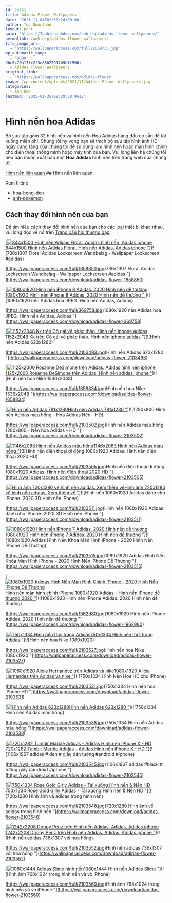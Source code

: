 ```yaml
---
id: 29152
title: Adidas Flower Wallpapers
date: '2021-11-04T01:58:24+00:00'
author: Top Download
layout: post
guid: 'https://Tophinhanhdep.com/anh-dep/adidas-flower-wallpapers/'
permalink: /anh-dep/adidas-flower-wallpapers/
fifu_image_url:
  - 'https://wallpaperaccess.com/full/1658735.jpg'
wp_automatic_camp:
  - '8098'
9bc5c70a17fc2f3e88027917b9b7f596:
  - Adidas Flower Wallpapers
original_link:
  - 'https://wallpaperaccess.com/adidas-flower'
image: /wp-content/uploads/2021/11/Adidas-Flower-Wallpapers.jpg
categories:
  - Ảnh Đẹp
lastmod: '2025-01-26T09:29:38.961Z'
---
```

# Hình nền hoa Adidas

Bộ sưu tập gồm 32 hình nền và hình nền Hoa Adidas hàng đầu có sẵn để tải xuống miễn phí. Chúng tôi hy vọng bạn sẽ thích bộ sưu tập hình ảnh HD ngày càng tăng của chúng tôi để sử dụng làm hình nền hoặc màn hình chính cho điện thoại thông minh hoặc máy tính của bạn. Vui lòng liên hệ chúng tôi nếu bạn muốn xuất bản một **Hoa Adidas** hình nền trên trang web của chúng tôi.

[Hình nền liên quan ](#related) ## Hình nền liên quan.

   
 Xem thêm:

   
- [hoa-hong-den](https://tophinhanhdep.com/hoa-hong/hoa-hong-den/)
- [anh-pokemon](https://tophinhanhdep.com/anh-anime/anh-pokemon/)

## Cách thay đổi hình nền của bạn

Để tìm hiểu cách thay đổi hình nền của bạn cho các loại thiết bị khác nhau, vui lòng đọc về nó trên [Trang câu hỏi thường gặp](https://tophinhanhdep.com/faq/).

  
[[![844x1500 Hình nền Adidas Floral.  Adidas hình nền, Adidas iphone](https://wallpaperaccess.com/full/1658735.jpg)844x1500 Hình nền Adidas Floral. Hình nền Adidas, Adidas iphone "](https://wallpaperaccess.com/download/adidas-flower-1658735)](![736x1307 Floral Adidas Lockscreen Wandbelag - Wallpaper Lockscreen #adidas)

(https://wallpaperaccess.com/full/1658850.jpg)736x1307 Floral Adidas Lockscreen Wandbelag - Wallpaper Lockscreen #adidas "](https://wallpaperaccess.com/download/adidas-flower-1658850)

[[![1080x1920 Hình nền iPhone 8 Adidas.  2020 Hình nền dễ thương](https://wallpaperaccess.com/full/2103481.jpg)1080x1920 Hình nền iPhone 8 Adidas. 2020 Hình nền dễ thương " ](https://wallpaperaccess.com/download/adidas-flower-2103481)](![1080x1920 nền Adidas hoa JPEG.  Hình nền Adidas, Adidas)

(https://wallpaperaccess.com/full/369758.jpg)1080x1920 nền Adidas hoa JPEG. Hình nền Adidas, Adidas "](https://wallpaperaccess.com/download/adidas-flower-369758)

[[![1152x2048 Kk trên Cô gái vẽ phác thảo.  Hình nền iphone adidas](https://wallpaperaccess.com/full/2103489.jpg)1152x2048 Kk trên Cô gái vẽ phác thảo. Hình nền iphone adidas "](https://wallpaperaccess.com/download/adidas-flower-2103489)](![Hình nền Adidas 623x1280)

(https://wallpaperaccess.com/full/2103493.jpg)Hình nền Adidas 623x1280 "](https://wallpaperaccess.com/download/adidas-flower-2103493)

[[![1125x2000 Rosanne DeSimone trên Adidas.  Adidas hình nền iphone](https://wallpaperaccess.com/full/1658763.jpg)1125x2000 Rosanne DeSimone trên Adidas. Hình nền adidas iphone "](https://wallpaperaccess.com/download/adidas-flower-1658763)](![Hình nền hoa Nike 1536x2048)

(https://wallpaperaccess.com/full/1658834.jpg)Hình nền hoa Nike 1536x2048 "](https://wallpaperaccess.com/download/adidas-flower-1658834)

[[![Hình nền Adidas 781x1280](https://wallpaperaccess.com/full/2103496.jpg)Hình nền Adidas 781x1280 "](https://wallpaperaccess.com/download/adidas-flower-2103496)](![1280x800 Hình nền Adidas màu hồng - Hoa Adidas Nền - HD)

(https://wallpaperaccess.com/full/2103502.jpg)Hình nền Adidas màu hồng 1280x800 - Nền hoa Adidas - HD "](https://wallpaperaccess.com/download/adidas-flower-2103502)

[[![1146x2083 Hình nền Adidas màu hồng](https://wallpaperaccess.com/full/1176407.jpg)1146x2083 Hình nền Adidas màu hồng "](https://wallpaperaccess.com/download/adidas-flower-1176407)](![Hình nền điện thoại di động 1080x1920 Adidas.  Hình nền điện thoại 2020 HD)

(https://wallpaperaccess.com/full/2103505.jpg)Hình nền điện thoại di động 1080x1920 Adidas. Hình nền điện thoại 2020 HD "](https://wallpaperaccess.com/download/adidas-flower-2103505)

[[![Hình ảnh 720x1280 về hình nền adidas.  Xem thêm về](https://wallpaperaccess.com/full/2103508.png)Hình ảnh 720x1280 về hình nền adidas. Xem thêm về "](https://wallpaperaccess.com/download/adidas-flower-2103508)](![Hình nền 1080x1920 Adidas dành cho iPhone.  2020 3D Hình nền iPhone)

(https://wallpaperaccess.com/full/2103511.jpg)Hình nền 1080x1920 Adidas dành cho iPhone. 2020 3D Hình nền iPhone "](https://wallpaperaccess.com/download/adidas-flower-2103511)

[[![1080x1920 Hình nền iPhone 7 Adidas.  2020 Hình nền dễ thương](https://wallpaperaccess.com/full/2103513.jpg)1080x1920 Hình nền iPhone 7 Adidas. 2020 Hình nền dễ thương "](https://wallpaperaccess.com/download/adidas-flower-2103513)](![1080x1920 Adidas Hình Nền Khóa Màn Hình iPhone - 2020 Hình Nền iPhone Dễ Thương)

(https://wallpaperaccess.com/full/2103515.jpg)1080x1920 Adidas Hình Nền Khóa Màn Hình iPhone - 2020 Hình Nền iPhone Dễ Thương "](https://wallpaperaccess.com/download/adidas-flower-2103515)

[[![1080x1920 Adidas Hình Nền Màn Hình Chính iPhone - 2020 Hình Nền iPhone Dễ Thương](https://wallpaperaccess.com/full/2103517.jpg)Hình nền màn hình chính iPhone 1080x1920 Adidas - Hình nền iPhone dễ thương 2020 "](https://wallpaperaccess.com/download/adidas-flower-2103517)](![1080x1920 Hình nền iPhone Adidas.  2020 Hình nền dễ thương)

(https://wallpaperaccess.com/full/1962980.jpg)1080x1920 Hình nền iPhone Adidas. 2020 Hình nền dễ thương "](https://wallpaperaccess.com/download/adidas-flower-1962980)

[[![750x1334 Hình nền thời trang Adidas](https://wallpaperaccess.com/full/2103523.png)750x1334 Hình nền thời trang Adidas "](https://wallpaperaccess.com/download/adidas-flower-2103523)](![Hình nền hoa Nike 1080x1920)

(https://wallpaperaccess.com/full/2103527.jpg)Hình nền hoa Nike 1080x1920 "](https://wallpaperaccess.com/download/adidas-flower-2103527)

[[![1080x1920 Alicia Hernandez trên Adidas và nike](https://wallpaperaccess.com/full/103571.jpg)1080x1920 Alicia Hernandez trên Adidas và nike "](https://wallpaperaccess.com/download/adidas-flower-103571)](![750x1334 Hình Nền Hoa HD cho iPhone)

(https://wallpaperaccess.com/full/2103531.jpg)750x1334 Hình nền hoa iPhone HD "](https://wallpaperaccess.com/download/adidas-flower-2103531)

[[![Hình nền Adidas 623x1280](https://wallpaperaccess.com/full/2103537.jpg)Hình nền Adidas 623x1280 "](https://wallpaperaccess.com/download/adidas-flower-2103537)](![750x1334 Hình nền Adidas màu hồng)

(https://wallpaperaccess.com/full/2103538.jpg)750x1334 Hình nền Adidas màu hồng "](https://wallpaperaccess.com/download/adidas-flower-2103538)

[[![720x1282 Tumblr Marble Adidas - Adidas Hình nền iPhone X - HD](https://wallpaperaccess.com/full/2103541.jpg)720x1282 Tumblr Marble Adidas - Adidas Hình nền iPhone X - HD "](https://wallpaperaccess.com/download/adidas-flower-2103541)](![1106x1967 adidas # đen # giấy dán tường #android #iphone)

(https://wallpaperaccess.com/full/2103545.jpg)1106x1967 adidas #black # tường giấy #android #iphone "](https://wallpaperaccess.com/download/adidas-flower-2103545)

[[![750x1334 Rose Gold Girly Adidas - Tải xuống Hình nền & Nền HD](https://wallpaperaccess.com/full/2103547.jpg)750x1334 Rose Gold Girly Adidas - Tải xuống Hình nền &amp; Nền HD "](https://wallpaperaccess.com/download/adidas-flower-2103547)](![720x1280 Hình ảnh về adidas trong hình nền)

(https://wallpaperaccess.com/full/2103548.jpg)720x1280 Hình ảnh về adidas trong hình nền "](https://wallpaperaccess.com/download/adidas-flower-2103548)

[[![1242x2208 Drippy Penz trên Hình nền Adidas.  Adidas, Adidas iphone](https://wallpaperaccess.com/full/874411.jpg)1242x2208 Drippy Penz trên Hình nền Adidas. Adidas, Adidas iphone "](https://wallpaperaccess.com/download/adidas-flower-874411)](![Hình nền adidas 736x1307 với hoa hồng)

(https://wallpaperaccess.com/full/2103552.jpg)Hình nền adidas 736x1307 với hoa hồng "](https://wallpaperaccess.com/download/adidas-flower-2103552)

[[![1080x1444 Adidas Slime hình nền](https://wallpaperaccess.com/full/2103556.jpg)1080x1444 Hình nền Adidas Slime "](https://wallpaperaccess.com/download/adidas-flower-2103556)](![Hình ảnh 768x1024 trong hình nền và vỏ iPhone)

(https://wallpaperaccess.com/full/2103560.jpg)Hình ảnh 768x1024 trong hình nền và vỏ iPhone "](https://wallpaperaccess.com/download/adidas-flower-2103560)
